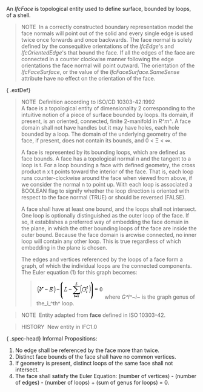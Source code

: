 An _IfcFace_ is topological entity used to define surface, bounded by loops, of a shell.

> NOTE&nbsp; In a correctly constructed boundary representation model the face normals will point out of the solid and every single edge is used twice once forwards and once backwards. The face normal is solely defined by the consequitive orientations of the _IfcEdge_'s and _IfcOrientedEdge_'s that bound the face. If all the edges of the face are connected in a counter clockwise manner following the edge orientations the face normal will point outward. The orientation of the _IfcFaceSurface_, or the value of the _IfcFaceSurface.SameSense_ attribute have no effect on the orientation of the face.

{ .extDef}
> NOTE&nbsp; Definition according to ISO/CD 10303-42:1992  
> A face is a topological entity of dimensionality 2 corresponding to the intuitive notion of a piece of surface bounded by loops. Its domain, if present, is an oriented, connected, finite 2-manifold in _R^m^_. A face domain shall not have handles but it may have holes, each hole bounded by a loop. The domain of the underlying geometry of the face, if present, does not contain its bounds, and 0 &lt; &Xi; &lt; &infin;.  
>   
> A face is represented by its bounding loops, which are defined as face bounds. A face has a topological normal n and the tangent to a loop is t. For a loop bounding a face with defined geometry, the cross product n x t points toward the interior of the face. That is, each loop runs counter-clockwise around the face when viewed from above, if we consider the normal n to point up. With each loop is associated a BOOLEAN flag to signify whether the loop direction is oriented with respect to the face normal (TRUE) or should be reversed (FALSE).   
>   
> A face shall have at least one bound, and the loops shall not intersect. One loop is optionally distinguished as the outer loop of the face. If so, it establishes a preferred way of embedding the face domain in the plane, in which the other bounding loops of the face are inside the outer bound. Because the face domain is arcwise connected, no inner loop will contain any other loop. This is true regardless of which embedding in the plane is chosen.   
>   
> The edges and vertices referenced by the loops of a face form a graph, of which the individual loops are the connected components. The Euler equation (1) for this graph becomes: 
>> ![Image](../../../../../../figures/ifcface-math1.gif)
>  where _G^l^~i~_ is the graph genus of the_i_^th^ loop.

> NOTE&nbsp; Entity adapted from **face** defined in ISO 10303-42.

> HISTORY&nbsp; New entity in IFC1.0

{ .spec-head}
Informal Propositions:

1. No edge shall be referenced by the face more than twice. 
2. Distinct face bounds of the face shall have no common vertices. 
3. If geometry is present, distinct loops of the same face shall not intersect. 
4. The face shall satisfy the Euler Equation: (number of vertices) - (number of edges) - (number of loops) + (sum of genus for loops) = 0.